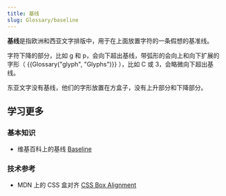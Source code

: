 ```yaml
---
title: 基线
slug: Glossary/baseline
---
```


**基线**是指欧洲和西亚文字排版中，用于在上面放置字符的一条假想的基准线。

字符下降的部分，比如 g 和 p，会向下超出基线，带弧形的会向上和向下扩展的字形（ {{Glossary("glyph", "Glyphs")}} ），比如 C 或 3，会略微向下超出基线。

东亚文字没有基线，他们的字形放置在方盒子，没有上升部分和下降部分。

## 学习更多

### 基本知识

- 维基百科上的基线 [Baseline](<https://en.wikipedia.org/wiki/Baseline_(typography)>)

### 技术参考

- MDN 上的 CSS 盒对齐 [CSS Box Alignment](/zh-CN/docs/Web/CSS/CSS_Box_Alignment#Types_of_alignment)
